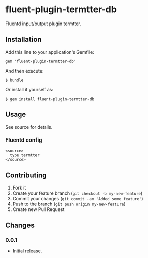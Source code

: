 # fluent-plugin-termtter-db

Fluentd input/output plugin termtter.

## Installation

Add this line to your application's Gemfile:

    gem 'fluent-plugin-termtter-db'

And then execute:

    $ bundle

Or install it yourself as:

    $ gem install fluent-plugin-termtter-db

## Usage

See source for details.

### Fluentd config

    <source>
      type termtter
    </source>

## Contributing

1. Fork it
2. Create your feature branch (`git checkout -b my-new-feature`)
3. Commit your changes (`git commit -am 'Added some feature'`)
4. Push to the branch (`git push origin my-new-feature`)
5. Create new Pull Request

## Changes

### 0.0.1

* Initial release.
